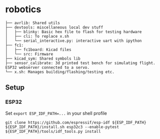 # robotics

    ├── avrlib: Shared utils
    ├── devtools: miscellaneous local dev stuff
    │   ├── blinky: Basic hex file to flash for testing hardware
    │   ├── cli: To replace x.sh
    │   └── serial_interactive.py: interactive uart with ipython
    ├── fc1: 
    │   ├── fc1board: Kicad files
    │   └── src: Firmware
    ├── kicad_sym: Shared symbols lib
    ├── sensor_calibrate: 3d printed test bench for simulating flight. ESP32 webserver connected to a servo.
    └── x.sh: Manages building/flashing/testing etc.

## Setup

### ESP32

Set `export ESP_IDF_PATH=...` in your shell profile

```
git clone https://github.com/espressif/esp-idf ${ESP_IDF_PATH}
${ESP_IDF_PATH}/install.sh esp32c3 --enable-pytest
${ESP_IDF_PATH}/tools/idf_tools.py install
```
